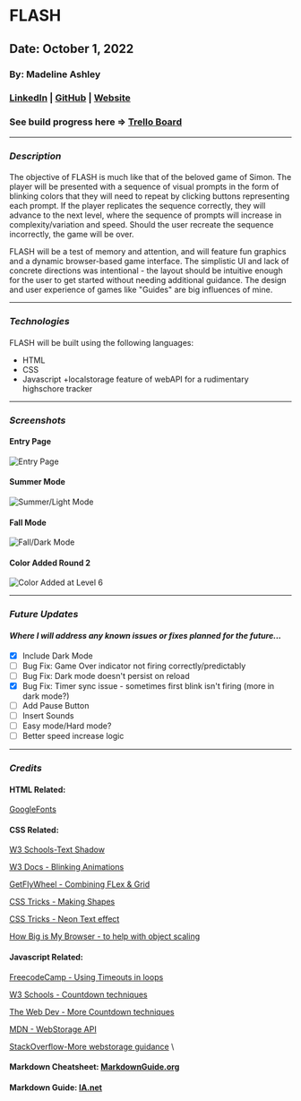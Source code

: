 # **FLASH**

## Date: October 1, 2022

### By: Madeline Ashley

### [LinkedIn](https://www.linkedin.com/in/madeline-ashley-11a4413a/) | [GitHub](https://github.com/mashbash2150) | [Website](helloflash.surge.sh)


### See build progress here => [Trello Board](https://trello.com/b/apgkHip6/game-name-tbd-project-one)
---

### **_Description_**

#### 
The objective of FLASH is much like that of the beloved game of Simon.  The player will be presented with a sequence of visual prompts in the form of blinking colors that they will need to repeat by clicking buttons representing each prompt. If the player replicates the sequence correctly, they will advance to the next level, where the sequence of prompts will increase in complexity/variation and speed.  Should the user recreate the sequence incorrectly, the game will be over. 


FLASH will be a test of memory and attention, and will feature fun graphics and a dynamic browser-based game interface.   The simplistic UI and lack of concrete directions was intentional - the layout should be intuitive enough for the user to get started without needing additional guidance.  The design and user experience of games like "Guides" are big influences of mine. 


---

### **_Technologies_**

####

FLASH will be built using the following languages: 

- HTML
- CSS
- Javascript
    +localstorage feature of webAPI for a rudimentary highschore tracker


---

### **_Screenshots_**

#### 

#### **Entry Page**

![Entry Page](Images/Screen%20Shot%202022-10-06%20at%2010.17.36%20AM.png)

#### **Summer Mode**

![Summer/Light Mode](Images/Screen%20Shot%202022-10-06%20at%2010.18.02%20AM.png)

#### **Fall Mode**
![Fall/Dark Mode](Images/Screen%20Shot%202022-10-06%20at%2010.18.18%20AM.png)

#### **Color Added Round 2**
![Color Added at Level 6](Images/Screen%20Shot%202022-10-06%20at%2010.26.41%20AM.png)

---

### **_Future Updates_**

#### _Where I will address any known issues or fixes planned for the future..._

- [x] Include Dark Mode 
- [ ] Bug Fix: Game Over indicator not firing correctly/predictably
- [ ] Bug Fix: Dark mode doesn't persist on reload
- [X] Bug Fix: Timer sync issue - sometimes first blink isn't firing (more in dark mode?)
- [ ] Add Pause Button
- [ ] Insert Sounds
- [ ] Easy mode/Hard mode?
- [ ] Better speed increase logic

---

### **_Credits_**


#### HTML Related: 

[GoogleFonts](https://fonts.google.com/share?selection.family=Orbitron%7CSource%20Code%20Pro:wght@200)

#### CSS Related:
[W3 Schools-Text Shadow](https://www.w3schools.com/cssref/css3_pr_text-shadow.asp)

[W3 Docs - Blinking Animations](https://www.w3docs.com/snippets/css/how-to-create-a-blinking-effect-with-css3-animations.html)

[GetFlyWheel - Combining FLex & Grid](https://getflywheel.com/layout/combine-flexbox-and-css-grids-for-layouts-how-to/)

[CSS Tricks - Making Shapes](https://css-tricks.com/the-shapes-of-css/)

[CSS Tricks - Neon Text effect](https://css-tricks.com/how-to-create-neon-text-with-css/)

[How Big is My Browser - to help with object scaling](http://howbigismybrowser.com/)


#### Javascript Related:

[FreecodeCamp - Using Timeouts in loops](https://www.freecodecamp.org/news/thrown-for-a-loop-understanding-for-loops-and-timeouts-in-javascript-558d8255d8a4/)

[W3 Schools - Countdown techniques](https://www.w3schools.com/howto/howto_js_countdown.asp)

[The Web Dev - More Countdown techniques](https://thewebdev.info/2022/06/29/how-to-create-a-simple-10-second-countdown-with-javascript/)

[MDN - WebStorage API](https://developer.mozilla.org/en-US/docs/Web/API/Web_Storage_API#localStorage)

[StackOverflow-More webstorage guidance](https://stackoverflow.com/questions/16206322/how-to-get-js-variable-to-retain-value-after-page-refresh)
\



#### Markdown Cheatsheet: [MarkdownGuide.org](https://www.markdownguide.org/cheat-sheet/)

#### Markdown Guide: [IA.net](https://ia.net/writer/support/general/markdown-guide)


